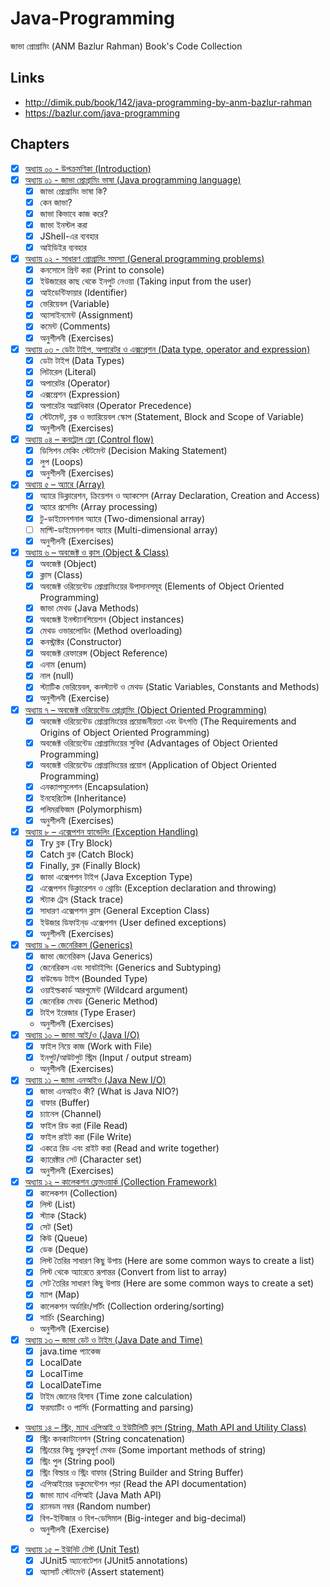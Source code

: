 # Java-Programming

জাভা প্রোগ্রামিং (ANM Bazlur Rahman) Book's Code Collection

## Links

- http://dimik.pub/book/142/java-programming-by-anm-bazlur-rahman
- https://bazlur.com/java-programming

## Chapters

- [x] [অধ্যায় ০০ - উপক্রমণিকা (Introduction)](src/com/gmail/shihab4t/chapter00)
- [x] [অধ্যায় ০১ - জাভা প্রোগ্রামিং ভাষা (Java programming language)](src/com/gmail/shihab4t/chapter01)
  - [x] জাভা প্রোগ্রামিং ভাষা কি?
  - [x] কেন জাভা?
  - [x] জাভা কিভাবে কাজ করে?
  - [x] জাভা ইনস্টল করা
  - [x] JShell-এর ব্যবহার
  - [x] আইডিইর ব্যবহার
- [x] [অধ্যায় ০২ - সাধারণ প্রোগ্রামিং সমস্যা (General programming problems)](src/com/gmail/shihab4t/chapter02)
  - [x] কনসোলে প্রিন্ট করা (Print to console)
  - [x] ইউজারের কাছ থেকে ইনপুট নেওয়া (Taking input from the user)
  - [x] আইডেন্টিফায়ার (Identifier)
  - [x] ভেরিয়েবল (Variable)
  - [x] অ্যাসাইনমেন্ট (Assignment)
  - [x] কমেন্ট (Comments)
  - [x] অনুশীলনী (Exercises)
- [x] [অধ্যায় ০৩ - ডেটা টাইপ, অপারেটর ও এক্সপ্রেশন (Data type, operator and expression)](src/com/gmail/shihab4t/chapter03)
  - [x] ডেটা টাইপ (Data Types)
  - [x] লিটারেল (Literal)
  - [x] অপারেটর (Operator)
  - [x] এক্সপ্রেশন (Expression)
  - [x] অপারেটর অগ্রাধিকার (Operator Precedence)
  - [x] স্টেটমেন্ট, ব্লক ও ভ্যারিয়েবল স্কোপ (Statement, Block and Scope of Variable)
  - [x] অনুশীলনী (Exercises)
- [x] [অধ্যায় ০৪ – কনট্রোল ফ্লো (Control flow)](src/com/gmail/shihab4t/chapter04)
  - [x] ডিসিশন মেকিং স্টেটমেন্ট (Decision Making Statement)
  - [x] লুপ (Loops)
  - [x] অনুশীলনী (Exercises)
- [x] [অধ্যায় ৫ – অ্যারে (Array)](src/com/gmail/shihab4t/chapter05)
  - [x] অ্যারে ডিক্লারেশন, ক্রিয়েশন ও অ্যাকসেস (Array Declaration, Creation and Access)
  - [x] অ্যারে প্রসেসিং (Array processing)
  - [x] টু-ডাইমেনশনাল অ্যারে (Two-dimensional array)
  - [ ] মাল্টি-ডাইমেনশনাল অ্যারে (Multi-dimensional array)
  - [x] অনুশীলনী (Exercises)
- [x] [অধ্যায় ৬ – অবজেক্ট ও ক্লাস (Object & Class)](src/com/gmail/shihab4t/chapter06)
  - [x] অবজেক্ট (Object)
  - [x] ক্লাস (Class)
  - [x] অবজেক্ট ওরিয়েন্টেড প্রোগ্রামিংয়ের উপাদানসমূহ (Elements of Object Oriented Programming)
  - [x] জাভা মেথড (Java Methods)
  - [x] অবজেক্ট ইনস্ট্যানশিয়েশন (Object instances)
  - [x] মেথড ওভারলোডিং (Method overloading)
  - [x] কনস্ট্রাক্টর (Constructor)
  - [x] অবজেক্ট রেফারেন্স (Object Reference)
  - [x] এনাম (enum)
  - [x] নাল (null)
  - [x] স্ট্যাটিক ভেরিয়েবল, কনস্ট্যান্ট ও মেথড (Static Variables, Constants and Methods)
  - [x] অনুশীলনী (Exercise)
- [x] [অধ্যায় ৭ – অবজেক্ট ওরিয়েন্টেড প্রোগ্রামিং (Object Oriented Programming)](src/com/gmail/shihab4t/chapter07)
  - [x] অবজেক্ট ওরিয়েন্টেড প্রোগ্রামিংয়ের প্রয়োজনীয়তা এবং উৎপত্তি (The Requirements and Origins of Object Oriented Programming)
  - [x] অবজেক্ট ওরিয়েন্টেড প্রোগ্রামিংয়ের সুবিধা (Advantages of Object Oriented Programming)
  - [x] অবজেক্ট ওরিয়েন্টেড প্রোগ্রামিংয়ের প্রয়োগ (Application of Object Oriented Programming)
  - [x] এনক্যাপসুলেশন (Encapsulation)
  - [x] ইনহেরিটেন্স (Inheritance)
  - [x] পলিমরফিজম (Polymorphism)
  - [x] অনুশীলনী (Exercises)
- [x] [অধ্যায় ৮ – এক্সেপশন হ্যান্ডেলিং (Exception Handling)](src/com/gmail/shihab4t/chapter08)
  - [x] Try ব্লক (Try Block)
  - [x] Catch ব্লক (Catch Block)
  - [x] Finally, ব্লক (Finally Block)
  - [x] জাভা এক্সেপশন টাইপ (Java Exception Type)
  - [x] এক্সেপশন ডিক্লারেশন ও থ্রোয়িং (Exception declaration and throwing)
  - [x] স্ট্যাক ট্রেস (Stack trace)
  - [x] সাধারণ এক্সেপশন ক্লাস (General Exception Class)
  - [x] ইউজার ডিফাইন্‌ড এক্সেপশন (User defined exceptions)
  - [x] অনুশীলনী (Exercises)
- [x] [অধ্যায় ৯ – জেনেরিকস (Generics)](src/com/gmail/shihab4t/chapter09)
  - [x] জাভা জেনেরিকস (Java Generics)
  - [x] জেনেরিকস এবং সাবটাইপিং (Generics and Subtyping)
  - [x] বাউন্ডেড টাইপ (Bounded Type)
  - [x] ওয়াইল্ডকার্ড আরগুমেন্ট (Wildcard argument)
  - [x] জেনেরিক মেথড (Generic Method)
  - [x] টাইপ ইরেজার (Type Eraser)
  - অনুশীলনী (Exercises)
- [x] [অধ্যায় ১০ – জাভা আই/ও (Java I/O)](src/com/gmail/shihab4t/chapter10)
  - [x] ফাইল নিয়ে কাজ (Work with File)
  - [x] ইনপুট/আউটপুট স্ট্রিম (Input / output stream)
  - অনুশীলনী (Exercises)
- [x] [অধ্যায় ১১ – জাভা এনআইও (Java New I/O)](src/com/gmail/shihab4t/chapter11)
  - [x] জাভা এনআইও কী? (What is Java NIO?)
  - [x] বাফার (Buffer)
  - [x] চ্যানেল (Channel)
  - [x] ফাইল রিড করা (File Read)
  - [x] ফাইল রাইট করা (File Write)
  - [x] একত্রে রিড এবং রাইট করা (Read and write together)
  - [x] ক্যারেক্টার সেট (Character set)
  - [x] অনুশীলনী (Exercises)
- [x] [অধ্যায় ১২ – কালেকশন ফ্রেমওয়ার্ক (Collection Framework)](src/com/gmail/shihab4t/chapter12)
  - [x] কালেকশন (Collection)
  - [x] লিস্ট (List)
  - [x] স্ট্যাক (Stack)
  - [x] সেট (Set)
  - [x] কিউ (Queue)
  - [x] ডেক (Deque)
  - [x] লিস্ট তৈরির সাধারণ কিছু উপায় (Here are some common ways to create a list)
  - [x] লিস্ট থেকে অ্যারেতে রূপান্তর (Convert from list to array)
  - [x] সেট তৈরির সাধারণ কিছু উপায় (Here are some common ways to create a set)
  - [x] ম্যাপ (Map)
  - [x] কালেকশন অর্ডারিং/সর্টিং (Collection ordering/sorting)
  - [x] সার্চিং (Searching)
  - অনুশীলনী (Exercise)
- [x] [অধ্যায় ১৩ – জাভা ডেট ও টাইম (Java Date and Time)](src/com/gmail/shihab4t/chapter13)
  - [x] java.time প্যাকেজ
  - [x] LocalDate
  - [x] LocalTime
  - [x] LocalDateTime
  - [x] টাইম জোনের হিসাব (Time zone calculation)
  - [x] ফরম্যাটিং ও পার্সিং (Formatting and parsing)
- [অধ্যায় ১৪ – স্ট্রিং, ম্যাথ এপিআই ও ইউটিলিটি ক্লাস (String, Math API and Utility Class)](src/com/gmail/shihab4t/chapter14)
  - [x] স্ট্রিং কনক্যাটানেশন (String concatenation)
  - [x] স্ট্রিংয়ের কিছু গুরুত্বপূর্ণ মেথড (Some important methods of string)
  - [x] স্ট্রিং পুল (String pool)
  - [x] স্ট্রিং বিল্ডার ও স্ট্রিং বাফার (String Builder and String Buffer)
  - [x] এপিআইয়ের ডকুমেন্টেশন পড়া (Read the API documentation)
  - [x] জাভা ম্যাথ এপিআই (Java Math API)
  - [x] র‍্যানডম নম্বর (Random number)
  - [x] বিগ-ইন্টিজার ও বিগ-ডেসিমাল (Big-integer and big-decimal)
  - অনুশীলনী (Exercise)
- [x] [অধ্যায় ১৫ – ইউনিট টেস্ট (Unit Test)](src/com/gmail/shihab4t/chapter15)
  - [x] JUnit5 অ্যানোটেশন (JUnit5 annotations)
  - [x] অ্যাসার্ট স্টেটমেন্ট (Assert statement)
